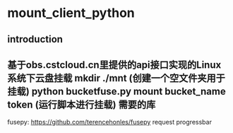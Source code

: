 mount_client_python
=====
introduction
-----
基于obs.cstcloud.cn里提供的api接口实现的Linux系统下云盘挂载
    mkdir ./mnt  (创建一个空文件夹用于挂载)
    python bucketfuse.py mount bucket_name token  (运行脚本进行挂载)
需要的库
-----
fusepy: https://github.com/terencehonles/fusepy
request
progressbar

